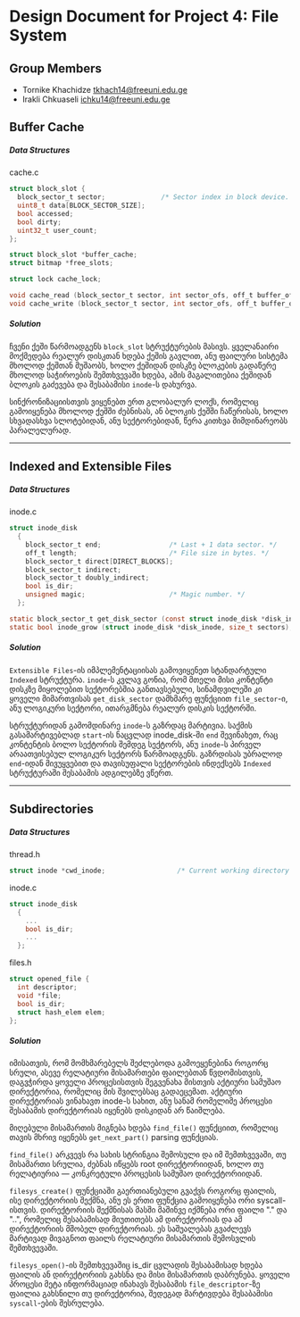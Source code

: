 Design Document for Project 4: File System
==========================================

## Group Members

* Tornike Khachidze <tkhach14@freeuni.edu.ge>
* Irakli Chkuaseli <ichku14@freeuni.edu.ge>

## Buffer Cache

##### Data Structures

cache.c
```c
struct block_slot {
  block_sector_t sector;              /* Sector index in block device. */
  uint8_t data[BLOCK_SECTOR_SIZE];
  bool accessed;
  bool dirty;
  uint32_t user_count;
};

struct block_slot *buffer_cache;
struct bitmap *free_slots;

struct lock cache_lock;

void cache_read (block_sector_t sector, int sector_ofs, off_t buffer_ofs, size_t size, void *buffer_);
void cache_write (block_sector_t sector, int sector_ofs, off_t buffer_ofs, size_t size, const void *buffer_);
```

##### Solution

ჩვენი ქეში წარმოადგენს `block_slot` სტრუქტურების მასივს. ყველანაირი მოქმედება რეალურ დისკთან ხდება ქეშის გავლით, ანუ
ფაილური სისტემა მხოლოდ ქეშთან მუშაობს, ხოლო ქეშიდან დისკზე ბლოკების გადაწერე მხოლოდ საჭიროების შემთხვევაში ხდება, ამის 
მაგალითებია ქეშიდან ბლოკის გაძევება და შესაბამისი `inode`-ს დახურვა.

სინქრონიზაციისთვის ვიყენებთ ერთ გლობალურ ლოქს, რომელიც გამოიყენება მხოლოდ ქეშში ძებნისას, ან ბლოკის ქეშში ჩაწერისას,
ხოლო სხვადასხვა სლოტებიდან, ანუ სექტორებიდან, წერა კითხვა მიმდინარეობს პარალელურად.

---

## Indexed and Extensible Files

##### Data Structures

inode.c
```c
struct inode_disk
  {
    block_sector_t end;                 /* Last + 1 data sector. */
    off_t length;                       /* File size in bytes. */
    block_sector_t direct[DIRECT_BLOCKS];
    block_sector_t indirect;
    block_sector_t doubly_indirect;
    bool is_dir;
    unsigned magic;                     /* Magic number. */
  };

static block_sector_t get_disk_sector (const struct inode_disk *disk_inode, block_sector_t file_sector);
static bool inode_grow (struct inode_disk *disk_inode, size_t sectors);
```

##### Solution

`Extensible Files`-ის იმპლემენტაციისას გამოვიყენეთ სტანდარტული `Indexed` სტრუქტურა. `inode`-ს კვლავ გონია, რომ მთელი მისი 
კონტენტი დისკზე მიყოლებით სექტორებშია განთავსებული, სინამდვილეში კი ყოველი მიმართვისას `get_disk_sector` დამხმარე ფუნქციით 
`file_sector`-ი, ანუ ლოგიკური სექტორი, ითარგმნება რეალურ დისკის სექტორში.

სტრუქტურიდან გამომდინარე `inode`-ს გაზრდაც მარტივია. საქმის გასამარტივებლად `start`-ის ნაცვლად inode_disk-ში `end` შევინახეთ,
რაც კონტენტის ბოლო სექტორის შემდეგ სექტორს, ანუ `inode`-ს პირველ არაათვისებულ ლოგიკურ სექტორს წარმოადგენს. გაზრდისას უბრალოდ
`end`-იდან მივუყვებით და თავისუფალი სექტორების ინდექსებს `Indexed` სტრუქტურაში შესაბამის ადგილებზე ვწერთ.

---

## Subdirectories

##### Data Structures

thread.h
```c
struct inode *cwd_inode;                  /* Current working directory inode. */
```

inode.c
```c
struct inode_disk
  {
    ...
    bool is_dir;
    ...
  };
```

files.h
```c
struct opened_file {
  int descriptor;
  void *file;
  bool is_dir;
  struct hash_elem elem;
};
```

##### Solution

იმისათვის, რომ მომხმარებელს შეძლებოდა გამოეყენებინა როგორც სრული, ასევე რელატიური მისამართები ფაილებთან წვდომისთვის, დაგვჭირდა ყოველი პროცესისთვის შეგვენახა მისთვის აქტიური სამუშაო დირექტორია, რომელიც მის შვილებსაც გადაეცემათ. აქტიური დირექტორიას ვინახავთ
inode-ს სახით, ანუ სანამ რომელიმე პროცესი შესაბამის დირექტორიას იყენებს დისკიდან არ წაიშლება.

მიღებული მისამართის მიგნება ხდება `find_file()` ფუნქციით, რომელიც თავის მხრივ იყენებს `get_next_part()` parsing ფუნქციას. 

`find_file()` არკვევს რა სახის სტრინგია შემოსული და იმ შემთხვევაში, თუ მისამართი სრულია, ძებნას იწყებს root დირექტორიიდან, ხოლო თუ რელატიურია — კონკრეტული პროცესის სამუშაო დირექტორიიდან. 

`filesys_create()` ფუნქციაში გაერთიანებული გვაქვს როგორც ფაილის, ისე დირექტორიის შექმნა, ანუ ეს ერთი ფუნქცია გამოიყენება ორი syscall-ისთვის. დირექტორიის შექმნისას მასში მაშინვე იქმნება ორი ფაილი "." და "..", რომელიც შესაბამისად მიუთითებს ამ დირექტორიას და ამ დირექტორიის მშობელ დირექტორიას. ეს საშუალებას გვაძლევს მარტივად მივაგნოთ ფაილს რელატიური მისამართის შემოსვლის შემთხვევაში.

`filesys_open()`-ის შემთხვევაშიც is_dir ცვლადის შესაბამისად ხდება ფაილის ან დირექტორიის გახსნა და მისი მისამართის დაბრუნება.
ყოველი პროცესი მეტა ინფორმაციად ინახავს შესაბამის `file_descriptor`-ზე ფაილია გახსნილი თუ დირექტორია, შედეგად მარტივდება შესაბამისი
`syscall`-ების შესრულება.
